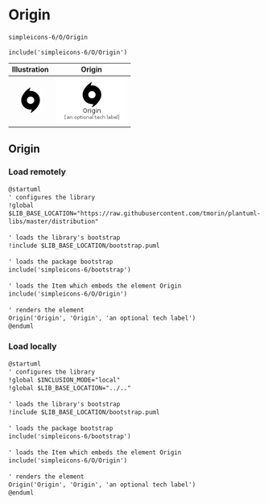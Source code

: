 # Origin


```text
simpleicons-6/O/Origin
```

```text
include('simpleicons-6/O/Origin')
```



| Illustration | Origin |
| :---: | :---: |
| ![illustration for Illustration](../../simpleicons-6/O/Origin.png) | ![illustration for Origin](../../simpleicons-6/O/Origin.Local.png) |




## Origin

### Load remotely
```plantuml
@startuml
' configures the library
!global $LIB_BASE_LOCATION="https://raw.githubusercontent.com/tmorin/plantuml-libs/master/distribution"

' loads the library's bootstrap
!include $LIB_BASE_LOCATION/bootstrap.puml

' loads the package bootstrap
include('simpleicons-6/bootstrap')

' loads the Item which embeds the element Origin
include('simpleicons-6/O/Origin')

' renders the element
Origin('Origin', 'Origin', 'an optional tech label')
@enduml
```

### Load locally
```plantuml
@startuml
' configures the library
!global $INCLUSION_MODE="local"
!global $LIB_BASE_LOCATION="../.."

' loads the library's bootstrap
!include $LIB_BASE_LOCATION/bootstrap.puml

' loads the package bootstrap
include('simpleicons-6/bootstrap')

' loads the Item which embeds the element Origin
include('simpleicons-6/O/Origin')

' renders the element
Origin('Origin', 'Origin', 'an optional tech label')
@enduml
```


